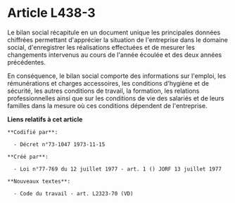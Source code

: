 # Article L438-3

Le bilan social récapitule en un document unique les principales données chiffrées permettant d'apprécier la situation de
l'entreprise dans le domaine social, d'enregistrer les réalisations effectuées et de mesurer les changements intervenus au
cours de l'année écoulée et des deux années précédentes.

En conséquence, le bilan social comporte des informations sur l'emploi, les rémunérations et charges accessoires, les
conditions d'hygiène et de sécurité, les autres conditions de travail, la formation, les relations professionnelles ainsi que
sur les conditions de vie des salariés et de leurs familles dans la mesure où ces conditions dépendent de l'entreprise.

**Liens relatifs à cet article**

	**Codifié par**:

	  - Décret n°73-1047 1973-11-15

	**Créé par**:

	  - Loi n°77-769 du 12 juillet 1977 - art. 1 () JORF 13 juillet 1977

	**Nouveaux textes**:

	  - Code du travail - art. L2323-70 (VD)
